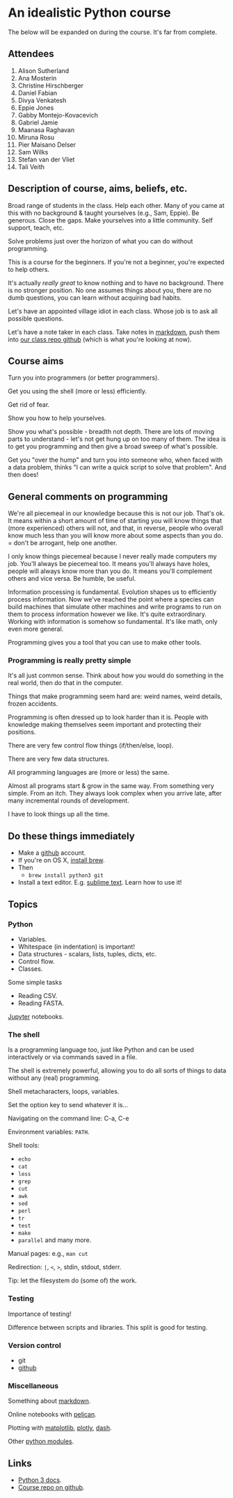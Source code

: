 # An idealistic Python course

The below will be expanded on during the course. It's far from complete.

## Attendees

1. Alison Sutherland
1. Ana Mosterin
1. Christine Hirschberger
1. Daniel Fabian
1. Divya Venkatesh
1. Eppie Jones
1. Gabby Montejo-Kovacevich
1. Gabriel Jamie
1. Maanasa Raghavan
1. Miruna Rosu
1. Pier Maisano Delser
1. Sam Wilks
1. Stefan van der Vliet
1. Tali Veith

## Description of course, aims, beliefs, etc.

Broad range of students in the class. Help each other. Many of you came at
this with no background & taught yourselves (e.g., Sam, Eppie). Be
generous.  Close the gaps. Make yourselves into a little community. Self
support, teach, etc.

Solve problems just over the horizon of what you can do without programming.

This is a course for the beginners. If you're not a beginner, you're
expected to help others.

It's actually *really great* to know nothing and to have no background.
There is no stronger position. No one assumes things about you, there are
no dumb questions, you can learn without acquiring bad habits.

Let's have an appointed village idiot in each class. Whose job is to ask
all possible questions.

Let's have a note taker in each class. Take notes in
[markdown](https://daringfireball.net/projects/markdown/syntax), push them
into
[our class repo github](https://github.com/acorg/2018-cambridge-python-course)
(which is what you're looking at now).

## Course aims

Turn you into programmers (or better programmers).

Get you using the shell (more or less) efficiently.

Get rid of fear.

Show you how to help yourselves.

Show you what's possible - breadth not depth. There are lots of moving
parts to understand - let's not get hung up on too many of them.  The idea
is to get you programming and then give a broad sweep of what's possible.

Get you "over the hump" and turn you into someone who, when faced with a
data problem, thinks "I can write a quick script to solve that
problem". And then does!

## General comments on programming

We're all piecemeal in our knowledge because this is not our job. That's
ok. It means within a short amount of time of starting you will know
things that (more experienced) others will not, and that, in reverse,
people who overall know much less than you will know more about some
aspects than you do. = don't be arrogant, help one another.

I only know things piecemeal because I never really made computers my
job. You'll always be piecemeal too. It means you'll always have holes,
people will always know more than you do. It means you'll complement others
and vice versa. Be humble, be useful.

Information processing is fundamental. Evolution shapes us to efficiently
process information. Now we've reached the point where a species can build
machines that simulate other machines and write programs to run on them to
process information however we like. It's quite extraordinary.  Working
with information is somehow so fundamental.  It's like math, only even more
general.

Programming gives you a tool that you can use to make other tools.

### Programming is really pretty simple

It's all just common sense. Think about how you would do something in the
real world, then do that in the computer.

Things that make programming seem hard are: weird names, weird details,
frozen accidents.

Programming is often dressed up to look harder than it is. People with
knowledge making themselves seem important and protecting their positions.

There are very few control flow things (if/then/else, loop).

There are very few data structures.

All programming languages are (more or less) the same.

Almost all programs start & grow in the same way. From something very
simple. From an itch. They always look complex when you arrive late, after
many incremental rounds of development.

I have to look things up all the time.

## Do these things immediately

* Make a [github](https://github.com) account.
* If you're on OS X, [install brew](https://docs.brew.sh/Installation).
* Then
    * `brew install python3 git`
* Install a text editor. E.g. [sublime text](https://www.sublimetext.com/3).  Learn how to use it!

## Topics

### Python

* Variables.
* Whitespace (in indentation) is important!
* Data structures - scalars, lists, tuples, dicts, etc.
* Control flow.
* Classes.

Some simple tasks

* Reading CSV.
* Reading FASTA.

[Jupyter](https://jupyter.org/) notebooks.

### The shell

Is a programming language too, just like Python and can be used
interactively or via commands saved in a file.

The shell is extremely powerful, allowing you to do all sorts of things to
data without any (real) programming.

Shell metacharacters, loops, variables.

Set the option key to send whatever it is...

Navigating on the command line: C-a, C-e

Environment variables: `PATH`.

Shell tools:
* `echo`
* `cat`
* `less`
* `grep`
* `cut`
* `awk`
* `sed`
* `perl`
* `tr`
* `test`
* `make`
* `parallel`
and many more.

Manual pages: e.g., `man cut`

Redirection: `|`, `<`, `>`, stdin, stdout, stderr.

Tip: let the filesystem do (some of) the work.

### Testing

Importance of testing!

Difference between scripts and libraries.  This split is good for testing.

### Version control

* git
* [github](https://github.com)

### Miscellaneous

Something about [markdown](https://daringfireball.net/projects/markdown/syntax).

Online notebooks with [pelican](https://blog.getpelican.com/).

Plotting with [matplotlib](https://matplotlib.org/),
[plotly](https://plot.ly/python/getting-started/),
[dash](https://dash.plot.ly/).

Other [python modules](https://docs.python.org/3/library/index.html).

## Links

* [Python 3 docs](https://docs.python.org/3/).
* [Course repo on github](https://github.com/acorg/2018-cambridge-python-course).
